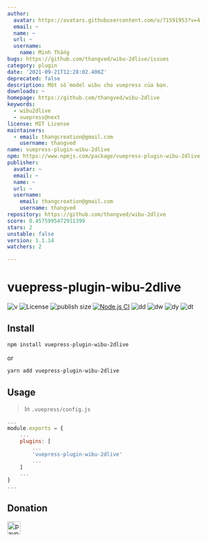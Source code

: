 ```yaml
---
author:
  avatar: https://avatars.githubusercontent.com/u/71591953?v=4
  email: ~
  name: ~
  url: ~
  username:
    name: Minh Thắng
bugs: https://github.com/thangved/wibu-2dlive/issues
category: plugin
date: '2021-09-21T12:28:02.406Z'
deprecated: false
description: Một số model wibu cho vuepress của bạn.
downloads: ~
homepage: https://github.com/thangved/wibu-2dlive
keywords:
  - wibu2dlive
  - vuepress@next
license: MIT License
maintainers:
  - email: thangcreation@gmail.com
    username: thangved
name: vuepress-plugin-wibu-2dlive
npm: https://www.npmjs.com/package/vuepress-plugin-wibu-2dlive
publisher:
  avatar: ~
  email: ~
  name: ~
  url: ~
  username:
    email: thangcreation@gmail.com
    username: thangved
repository: https://github.com/thangved/wibu-2dlive
score: 0.4575995472911399
stars: 2
unstable: false
version: 1.1.14
watchers: 2

---
```


# vuepress-plugin-wibu-2dlive

![v](https://badgen.net/npm/v/vuepress-plugin-wibu-2dlive)
![License](https://badgen.net/github/license/thangved/wibu-2dlive)
![publish size](https://badgen.net/packagephobia/publish/vuepress-plugin-wibu-2dlive)
[![Node.js CI](https://github.com/thangved/wibu-2dlive/actions/workflows/node.js.yml/badge.svg)](https://github.com/thangved/wibu-2dlive/actions/workflows/node.js.yml)
![dd](https://badgen.net/npm/dd/vuepress-plugin-wibu-2dlive)
![dw](https://badgen.net/npm/dw/vuepress-plugin-wibu-2dlive)
![dy](https://badgen.net/npm/dy/vuepress-plugin-wibu-2dlive)
![dt](https://badgen.net/npm/dt/vuepress-plugin-wibu-2dlive)

## Install

```sh
npm install vuepress-plugin-wibu-2dlive
```

or

```sh
yarn add vuepress-plugin-wibu-2dlive
```

## Usage

> In `.vuepress/config.js`

```javascript
...
module.exports = {
    ...
    plugins: [
        ...
        'vuepress-plugin-wibu-2dlive'
        ...
    ]
    ...
}
...
```

## Donation

<a href='https://www.paypal.com/paypalme/minhthangpay'>
    <img title='paypal' width='30px' src='assets/paypal-3384015_1280.png'/>
</a>
